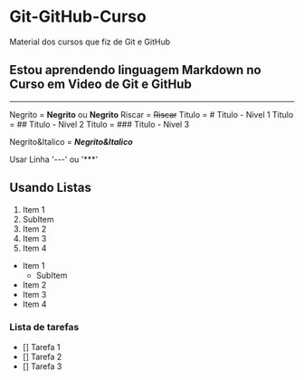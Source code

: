 # Git-GitHub-Curso
 Material dos cursos que fiz de Git e GitHub

Estou aprendendo linguagem **Markdown** no Curso em Video de Git e GitHub
---
***

Negrito = __Negrito__ ou **Negrito**
Riscar = ~~Riscar~~
Titulo = # Titulo - Nivel 1
Titulo = ## Titulo - Nivel 2
Titulo = ### Titulo - Nivel 3

Negrito&Italico =  __*Negrito&Italico*__

Usar Linha '---' ou '***'

## Usando Listas

1. Item 1
  1. SubItem
1. Item 2
1. Item 3
1. Item 4

* Item 1
  * SubItem
* Item 2
* Item 3
* Item 4

### Lista de tarefas

- [] Tarefa 1
- [] Tarefa 2
- [] Tarefa 3
